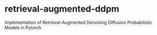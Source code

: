 # retrieval-augmented-ddpm
Implementation of Retrieval-Augmented Denoising Diffusion Probabilistic Models in Pytorch
